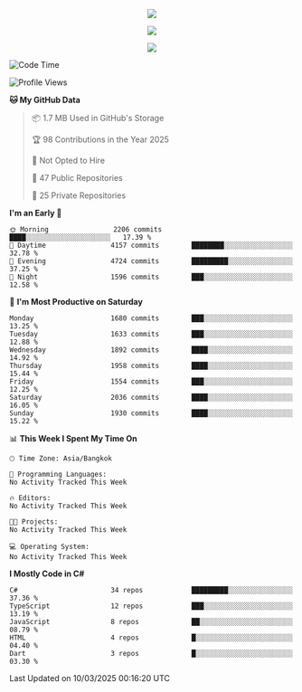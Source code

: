 <p align="center">
  <a href="say-hi.gif"> 
    <img align="center" src="say-hi.gif"/>
  </a>
</p>
<p align="center">
  <a href="https://github.com/htthinh1999">
    <img align="center" src="https://github-readme-stats-kappa-pink.vercel.app/api?username=htthinh1999&show_icons=true&count_private=true&theme=dracula"/>
  </a>
</p>
<p align="center">
  <a href="https://github.com/htthinh1999">
    <img src="https://github-readme-stats-kappa-pink.vercel.app/api/top-langs/?username=htthinh1999&layout=compact&langs_count=6&count_private=true&hide=tsql,hlsl,glsl,shaderlab&theme=dracula"/>
  </a>
</p>

<!--START_SECTION:waka-->
![Code Time](http://img.shields.io/badge/Code%20Time-0%20secs-blue)

![Profile Views](http://img.shields.io/badge/Profile%20Views-0-blue)

**🐱 My GitHub Data** 

> 📦 1.7 MB Used in GitHub's Storage 
 > 
> 🏆 98 Contributions in the Year 2025
 > 
> 🚫 Not Opted to Hire
 > 
> 📜 47 Public Repositories 
 > 
> 🔑 25 Private Repositories 
 > 
**I'm an Early 🐤** 

```text
🌞 Morning                2206 commits        ████░░░░░░░░░░░░░░░░░░░░░   17.39 % 
🌆 Daytime                4157 commits        ████████░░░░░░░░░░░░░░░░░   32.78 % 
🌃 Evening                4724 commits        █████████░░░░░░░░░░░░░░░░   37.25 % 
🌙 Night                  1596 commits        ███░░░░░░░░░░░░░░░░░░░░░░   12.58 % 
```
📅 **I'm Most Productive on Saturday** 

```text
Monday                   1680 commits        ███░░░░░░░░░░░░░░░░░░░░░░   13.25 % 
Tuesday                  1633 commits        ███░░░░░░░░░░░░░░░░░░░░░░   12.88 % 
Wednesday                1892 commits        ████░░░░░░░░░░░░░░░░░░░░░   14.92 % 
Thursday                 1958 commits        ████░░░░░░░░░░░░░░░░░░░░░   15.44 % 
Friday                   1554 commits        ███░░░░░░░░░░░░░░░░░░░░░░   12.25 % 
Saturday                 2036 commits        ████░░░░░░░░░░░░░░░░░░░░░   16.05 % 
Sunday                   1930 commits        ████░░░░░░░░░░░░░░░░░░░░░   15.22 % 
```


📊 **This Week I Spent My Time On** 

```text
🕑︎ Time Zone: Asia/Bangkok

💬 Programming Languages: 
No Activity Tracked This Week

🔥 Editors: 
No Activity Tracked This Week

🐱‍💻 Projects: 
No Activity Tracked This Week

💻 Operating System: 
No Activity Tracked This Week
```

**I Mostly Code in C#** 

```text
C#                       34 repos            █████████░░░░░░░░░░░░░░░░   37.36 % 
TypeScript               12 repos            ███░░░░░░░░░░░░░░░░░░░░░░   13.19 % 
JavaScript               8 repos             ██░░░░░░░░░░░░░░░░░░░░░░░   08.79 % 
HTML                     4 repos             █░░░░░░░░░░░░░░░░░░░░░░░░   04.40 % 
Dart                     3 repos             █░░░░░░░░░░░░░░░░░░░░░░░░   03.30 % 
```




 Last Updated on 10/03/2025 00:16:20 UTC
<!--END_SECTION:waka-->
